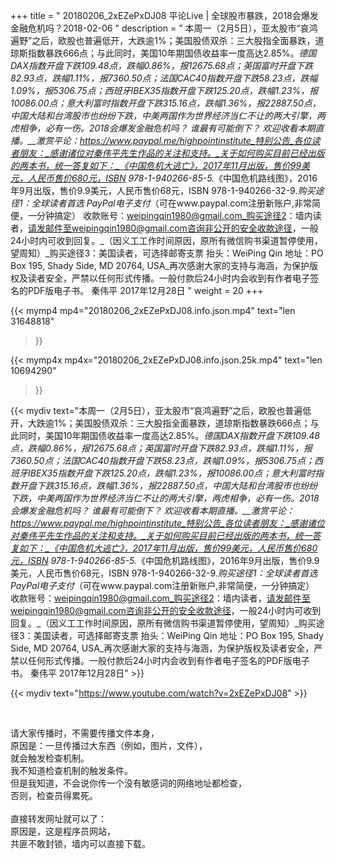 +++
title = " 20180206_2xEZePxDJ08 平论Live | 全球股市暴跌，2018会爆发金融危机吗？2018-02-06 "
description = " 本周一（2月5日），亚太股市“哀鸿遍野”之后，欧股也普遍低开，大跌逾1%；美国股债双杀：三大股指全面暴跌，道琼斯指数暴跌666点；与此同时，美国10年期国债收益率一度高达2.85%。_德国DAX指数开盘下跌109.48点，跌幅0.86%，报12675.68点；英国富时开盘下跌82.93点，跌幅1.11%，报7360.50点；法国CAC40指数开盘下跌58.23点，跌幅1.09%，报5306.75点；西班牙IBEX35指数开盘下跌125.20点，跌幅1.23%，报10086.00点；意大利富时指数开盘下跌315.16点，跌幅1.36%，报22887.50点，中国大陆和台湾股市也纷纷下跌，中美两国作为世界经济当仁不让的两大引擎，两虎相争，必有一伤。2018会爆发金融危机吗？ 谁最有可能倒下？ 欢迎收看本期直播。__激赏平论：https://www.paypal.me/highpointinstitute_特别公告_各位读者朋友：_感谢诸位对秦伟平先生作品的关注和支持。_关于如何购买目前已经出版的两本书，统一答复如下：_《中国危机大逃亡》，2017年11月出版，售价99美元，人民币售价680元，ISBN 978-1-940266-85-5._《中国危机路线图》，2016年9月出版，售价9.9美元，人民币售价68元，ISBN 978-1-940266-32-9._购买途径1：全球读者首选 PayPal电子支付_（可在www.paypal.com注册新账户,非常简便，一分钟搞定）     收款账号：weipingqin1980@gmail.com_购买途径2：墙内读者，请发邮件至weipingqin1980@gmail.com咨询非公开的安全收款途径，一般24小时内可收到回复。_（因义工工作时间原因，原所有微信购书渠道暂停使用，望周知）_购买途径3：美国读者，可选择邮寄支票     抬头：WeiPing Qin     地址：PO Box 195, Shady Side, MD 20764, USA_再次感谢大家的支持与海涵，为保护版权及读者安全，严禁以任何形式传播。一般付款后24小时内会收到有作者电子签名的PDF版电子书。     秦伟平     2017年12月28日 "
weight = 20
+++

{{< mymp4 mp4="20180206_2xEZePxDJ08.info.json.mp4" 
text="len 31648818"
>}}

{{< mymp4x  mp4x="20180206_2xEZePxDJ08.info.json.25k.mp4"
text="len 10694290"
>}}


{{< mydiv text="本周一（2月5日），亚太股市“哀鸿遍野”之后，欧股也普遍低开，大跌逾1%；美国股债双杀：三大股指全面暴跌，道琼斯指数暴跌666点；与此同时，美国10年期国债收益率一度高达2.85%。_德国DAX指数开盘下跌109.48点，跌幅0.86%，报12675.68点；英国富时开盘下跌82.93点，跌幅1.11%，报7360.50点；法国CAC40指数开盘下跌58.23点，跌幅1.09%，报5306.75点；西班牙IBEX35指数开盘下跌125.20点，跌幅1.23%，报10086.00点；意大利富时指数开盘下跌315.16点，跌幅1.36%，报22887.50点，中国大陆和台湾股市也纷纷下跌，中美两国作为世界经济当仁不让的两大引擎，两虎相争，必有一伤。2018会爆发金融危机吗？ 谁最有可能倒下？ 欢迎收看本期直播。__激赏平论：https://www.paypal.me/highpointinstitute_特别公告_各位读者朋友：_感谢诸位对秦伟平先生作品的关注和支持。_关于如何购买目前已经出版的两本书，统一答复如下：_《中国危机大逃亡》，2017年11月出版，售价99美元，人民币售价680元，ISBN 978-1-940266-85-5._《中国危机路线图》，2016年9月出版，售价9.9美元，人民币售价68元，ISBN 978-1-940266-32-9._购买途径1：全球读者首选 PayPal电子支付_（可在www.paypal.com注册新账户,非常简便，一分钟搞定）     收款账号：weipingqin1980@gmail.com_购买途径2：墙内读者，请发邮件至weipingqin1980@gmail.com咨询非公开的安全收款途径，一般24小时内可收到回复。_（因义工工作时间原因，原所有微信购书渠道暂停使用，望周知）_购买途径3：美国读者，可选择邮寄支票     抬头：WeiPing Qin     地址：PO Box 195, Shady Side, MD 20764, USA_再次感谢大家的支持与海涵，为保护版权及读者安全，严禁以任何形式传播。一般付款后24小时内会收到有作者电子签名的PDF版电子书。     秦伟平     2017年12月28日" >}}
<br>

{{< mydiv text="https://www.youtube.com/watch?v=2xEZePxDJ08" >}}


<br>

请大家传播时，不需要传播文件本身，<br>
原因是：一旦传播过大东西（例如，图片，文件），<br>
就会触发检查机制。<br>
我不知道检查机制的触发条件。<br>
但是我知道，不会说你传一个没有敏感词的网络地址都检查，<br>
否则，检查员得累死。<br><br>
直接转发网址就可以了：<br>
原因是，这是程序员网站，<br>
共匪不敢封锁，墙内可以直接下载。


